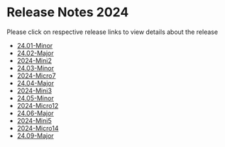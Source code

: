 Release Notes 2024
==================

Please click on respective release links to view details about the release

- [24.01-Minor](./?path=docs/release-notes/Releases/2024/24.01.md)
- [24.02-Major](./?path=docs/release-notes/Releases/2024/24.02.md)
- [2024-Mini2](./?path=docs/release-notes/Releases/2024/2024-Mini2.md)
- [24.03-Minor](./?path=docs/release-notes/Releases/2024/24.03.md)
- [2024-Micro7](./?path=docs/release-notes/Releases/2024/2024-Micro7.md)
- [24.04-Major](./?path=docs/release-notes/Releases/2024/24.04.md)
- [2024-Mini3](./?path=docs/release-notes/Releases/2024/2024-Mini3.md)
- [24.05-Minor](./?path=docs/release-notes/Releases/2024/24.05.md)
- [2024-Micro12](./?path=docs/release-notes/Releases/2024/2024-Micro12.md)
- [24.06-Major](./?path=docs/release-notes/Releases/2024/24.06.md)
- [2024-Mini5](./?path=docs/release-notes/Releases/2024/2024-Mini5.md)
- [2024-Micro14](./?path=docs/release-notes/Releases/2024/2024-Micro14.md)
- [24.09-Major](./?path=docs/release-notes/Releases/2024/24-09.md)

